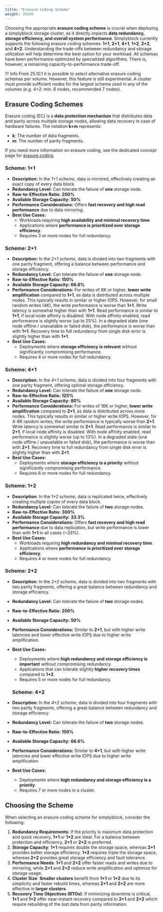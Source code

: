 ```yaml
---
title: "Erasure Coding Scheme"
weight: 30100
---
```


Choosing the appropriate **erasure coding scheme** is crucial when deploying a simplyblock storage cluster, as it
directly impacts **data redundancy, storage efficiency, and overall system performance**. Simplyblock currently supports
the following erasure coding schemes: **1+1**, **2+1**, **4+1**, **1+2**, **2+2**, and **4+2**. Understanding the
trade-offs between redundancy and storage utilization will help determine the best option for your workload. All schemas
have been performance-optimized by specialized algorithms. There is, however, a remaining capacity-to-performance
trade-off.

!!! Info
    From 25.10.1 it is possible to select alternative erasure coding schemas per volume.
    However, this feature is still experimental. A cluster must provide sufficient nodes 
    for the largest schema used in any of the volumes (e.g. 4+2: min. 6 nodes, recommended 7 nodes).

## Erasure Coding Schemes

Erasure coding (EC) is a **data protection mechanism** that distributes data and parity across multiple storage nodes,
allowing data recovery in case of hardware failures. The notation **k+m** represents:

- **k**: The number of data fragments.
- **m**: The number of parity fragments.

If you need more information on erasure coding, see the dedicated concept page for
[erasure coding](../../architecture/concepts/erasure-coding.md).

### Scheme: 1+1

- **Description:** In the _1+1 scheme_, data is mirrored, effectively creating an exact copy of every data block.
- **Redundancy Level:** Can tolerate the failure of **one** storage node.
- **Raw-to-Effective Ratio:** **200%**
- **Available Storage Capacity:** **50%**
- **Performance Considerations:** Offers **fast recovery and high read performance** due to data mirroring.
- **Best Use Cases:**
    - Workloads requiring **high availability and minimal recovery time**.
    - Applications where **performance is prioritized over storage efficiency**.
    - Requires 3 or more nodes for full redundancy.

### Scheme: 2+1

- **Description:** In the _2+1 scheme_, data is divided into two fragments with one parity fragment, offering a
  balance between performance and storage efficiency.
- **Redundancy Level:** Can tolerate the failure of **one** storage node.
- **Raw-to-Effective Ratio:** **150%**
- **Available Storage Capacity:** **66.6%**
- **Performance Considerations:** For writes of 8K or higher, **lower write amplification** compared to **1+1**, as data is distributed across multiple nodes. This typically results in similar or higher IOPS. However, for small random writes (4K), the write performance is worse than **1+1**. Write latency is somewhat higher than with **1+1**. Read performance is similar to **1+1**, if local node affinity is disabled. With node affinity enabled, read performance is slightly worse (up to 25%). In a degraded state (one node offline / unavailable or failed disk), the performance is worse than with **1+1**. Recovery time to full redundancy from single disk error is slightly higher than with **1+1**.
- **Best Use Cases:**
    - Deployments where **storage efficiency is relevant** without significantly compromising performance.
    - Requires 4 or more nodes for full redundancy.


### Scheme: 4+1

- **Description:** In the _4+1 scheme_, data is divided into four fragments with one parity fragment, offering
  optimal storage efficiency.
- **Redundancy Level:** Can tolerate the failure of **one** storage node.
- **Raw-to-Effective Ratio:** **125%**
- **Available Storage Capacity:** **80%**
- **Performance Considerations:** For writes of 16K or higher, **lower write amplification** compared to **2+1**, as data is distributed across more nodes. This typically results in similar or higher write IOPS. However, for 4-8K random writes, the write performance is typically worse than **2+1**. Write latency is somewhat similar to **2+1**. Read performance is similar to **2+1**, if local node affinity is disabled. With node affinity enabled, read performance is slightly worse (up to 13%). In a degraded state (one node offline / unavailable or failed disk), the performance is worse than with **2+1**. Recovery time to full redundancy from single disk error is slightly higher than with **2+1**.
- **Best Use Cases:**
    - Deployments where **storage efficiency is a priority** without significantly compromising performance.
    - Requires 6 or more nodes for full redundancy.

### Scheme: 1+2

- **Description:** In the _1+2 scheme_, data is replicated twice, effectively creating multiple copies of every data block.
- **Redundancy Level:** Can tolerate the failure of **two** storage nodes.
- **Raw-to-Effective Ratio:** **300%**
- **Available Storage Capacity:** **33.3%**
- **Performance Considerations:** Offers **fast recovery and high read performance** due to data replication, but write performance is lower than with **1+1** in all cases (~33%).
- **Best Use Cases:**
    - Workloads requiring **high redundancy and minimal recovery time**.
    - Applications where **performance is prioritized over storage efficiency**.
    - Requires 4 or more nodes for full redundancy.

### Scheme: 2+2

- **Description:** In the _2+2 scheme_, data is divided into two fragments with two parity fragments, offering a great
  balance between redundancy and storage efficiency.
- **Redundancy Level:** Can tolerate the failure of **two** storage nodes.
- **Raw-to-Effective Ratio:** **200%**
- **Available Storage Capacity:** **50%**
- **Performance Considerations:** Similar to **2+1**, but with higher write latencies and lower effective write IOPS due to higher write amplification.
- **Best Use Cases:**
    - Deployments where **high redundancy and storage efficiency is important** without compromising redundancy.
    - Applications that can tolerate slightly **higher recovery times** compared to **1+2**.
    - Requires 5 or more nodes for full redundancy.
 
  ### Scheme: 4+2

- **Description:** In the _4+2 scheme_, data is divided into four fragments with two parity fragments, offering a great
  balance between redundancy and storage efficiency.
- **Redundancy Level:** Can tolerate the failure of **two** storage nodes.
- **Raw-to-Effective Ratio:** **150%**
- **Available Storage Capacity:** **66.6%**
- **Performance Considerations:** Similar to **4+1**, but with higher write latencies and lower effective write IOPS due to higher write amplification.
- **Best Use Cases:**
    - Deployments where **high redundancy and storage efficiency is a priority**.
    - Requires 7 or more nodes in a cluster.

## Choosing the Scheme

When selecting an erasure coding scheme for simplyblock, consider the following:

1. **Redundancy Requirements**: If the priority is maximum data protection and quick recovery, **1+1** or **1+2** are ideal. For a
   balance between protection and efficiency, **2+1** or **2+2** is preferred.
2. **Storage Capacity**: **1+1** requires double the storage space, whereas **2+1** provides better storage efficiency. **1+2** requires triple the storage space, whereas **2+2** provides great storage efficiency and fault tolerance.
3. **Performance Needs**: **1+1** and **2+2** offer faster reads and writes due to mirroring, while **2+1** and **2+2** reduce write amplification and optimize for storage usage.
4. **Cluster Size**: **Smaller clusters** benefit from **1+1** or **1+2** due to its simplicity and faster rebuild times, whereas **2+1** and **2+2** are more effective in **larger clusters**.
5. **Recovery Time Objectives (RTOs)**: If minimizing downtime is critical, **1+1** and **1+2** offer near-instant recovery compared to **2+1** and **2+2** which require rebuilding of the lost data from parity information.

